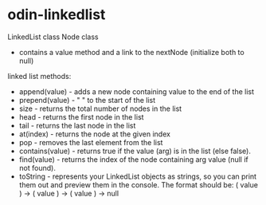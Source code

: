 # odin-linkedlist

LinkedList class
Node class 
- contains a value method and a link to the nextNode (initialize both to null)

linked list methods:
- append(value) - adds a new node containing value to the end of the list
- prepend(value) - "                             " to the start of the list
- size - returns the total number of nodes in the list
- head - returns the first node in the list
- tail - returns the last node in the list
- at(index) - returns the node at the given index
- pop - removes the last element from the list
- contains(value) - returns true if the value (arg) is in the list (else false).
- find(value) - returns the index of the node containing arg value (null if not found).
- toString - represents your LinkedList objects as strings, so you can print them out and preview them in the console. 
   The format should be: ( value ) -> ( value ) -> ( value ) -> null